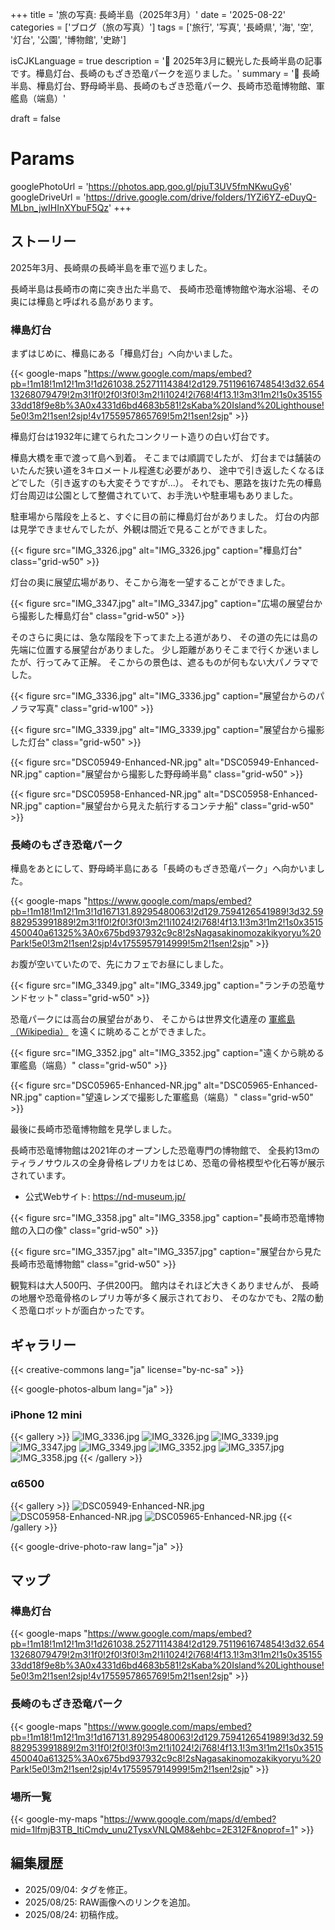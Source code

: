 +++
title = '旅の写真: 長崎半島（2025年3月）'
date = '2025-08-22'
categories = ['ブログ（旅の写真）']
tags = ['旅行', '写真', '長崎県', '海', '空', '灯台', '公園', '博物館', '史跡']

isCJKLanguage = true
description = '🦖 2025年3月に観光した長崎半島の記事です。樺島灯台、長崎のもざき恐竜パークを巡りました。'
summary = '📍 長崎半島、樺島灯台、野母崎半島、長崎のもざき恐竜パーク、長崎市恐竜博物館、軍艦島（端島）'

draft = false

# Params
googlePhotoUrl = 'https://photos.app.goo.gl/pjuT3UV5fmNKwuGy6'
googleDriveUrl = 'https://drive.google.com/drive/folders/1YZi6YZ-eDuyQ-MLbn_jwIHInXYbuF5Qz'
+++


## ストーリー

2025年3月、長崎県の長崎半島を車で巡りました。

長崎半島は長崎市の南に突き出た半島で、
長崎市恐竜博物館や海水浴場、その奥には樺島と呼ばれる島があります。


### 樺島灯台

まずはじめに、樺島にある「樺島灯台」へ向かいました。

{{< google-maps "https://www.google.com/maps/embed?pb=!1m18!1m12!1m3!1d261038.25271114384!2d129.7511961674854!3d32.65413268079479!2m3!1f0!2f0!3f0!3m2!1i1024!2i768!4f13.1!3m3!1m2!1s0x3515533dd18f9e8b%3A0x4331d6bd4683b581!2sKaba%20Island%20Lighthouse!5e0!3m2!1sen!2sjp!4v1755957865769!5m2!1sen!2sjp" >}}

樺島灯台は1932年に建てられたコンクリート造りの白い灯台です。

樺島大橋を車で渡って島へ到着。
そこまでは順調でしたが、
灯台までは舗装のいたんだ狭い道を3キロメートル程進む必要があり、
途中で引き返したくなるほどでした（引き返すのも大変そうですが...）。
それでも、悪路を抜けた先の樺島灯台周辺は公園として整備されていて、お手洗いや駐車場もありました。

駐車場から階段を上ると、すぐに目の前に樺島灯台がありました。
灯台の内部は見学できませんでしたが、外観は間近で見ることができました。

{{< figure
    src="IMG_3326.jpg"
    alt="IMG_3326.jpg"
    caption="樺島灯台"
    class="grid-w50"
    >}}


灯台の奥に展望広場があり、そこから海を一望することができました。

{{< figure
    src="IMG_3347.jpg"
    alt="IMG_3347.jpg"
    caption="広場の展望台から撮影した樺島灯台"
    class="grid-w50"
    >}}


そのさらに奥には、急な階段を下ってまた上る道があり、
その道の先には島の先端に位置する展望台がありました。
少し距離がありそこまで行くか迷いましたが、行ってみて正解。
そこからの景色は、遮るものが何もない大パノラマでした。

{{< figure
    src="IMG_3336.jpg"
    alt="IMG_3336.jpg"
    caption="展望台からのパノラマ写真"
    class="grid-w100"
    >}}

{{< figure
    src="IMG_3339.jpg"
    alt="IMG_3339.jpg"
    caption="展望台から撮影した灯台"
    class="grid-w50"
    >}}

{{< figure
    src="DSC05949-Enhanced-NR.jpg"
    alt="DSC05949-Enhanced-NR.jpg"
    caption="展望台から撮影した野母崎半島"
    class="grid-w50"
    >}}

{{< figure
    src="DSC05958-Enhanced-NR.jpg"
    alt="DSC05958-Enhanced-NR.jpg"
    caption="展望台から見えた航行するコンテナ船"
    class="grid-w50"
    >}}


### 長崎のもざき恐竜パーク

樺島をあとにして、野母崎半島にある「長崎のもざき恐竜パーク」へ向かいました。

{{< google-maps "https://www.google.com/maps/embed?pb=!1m18!1m12!1m3!1d167131.89295480063!2d129.7594126541989!3d32.59882953991889!2m3!1f0!2f0!3f0!3m2!1i1024!2i768!4f13.1!3m3!1m2!1s0x3515450040a61325%3A0x675bd937932c9c8!2sNagasakinomozakikyoryu%20Park!5e0!3m2!1sen!2sjp!4v1755957914999!5m2!1sen!2sjp" >}}

お腹が空いていたので、先にカフェでお昼にしました。

{{< figure
    src="IMG_3349.jpg"
    alt="IMG_3349.jpg"
    caption="ランチの恐竜サンドセット"
    class="grid-w50"
    >}}

恐竜パークには高台の展望台があり、
そこからは世界文化遺産の [軍艦島（Wikipedia）](https://ja.wikipedia.org/wiki/%E7%AB%AF%E5%B3%B6_%28%E9%95%B7%E5%B4%8E%E7%9C%8C%29) を遠くに眺めることができました。

{{< figure
    src="IMG_3352.jpg"
    alt="IMG_3352.jpg"
    caption="遠くから眺める軍艦島（端島）"
    class="grid-w50"
    >}}

{{< figure
    src="DSC05965-Enhanced-NR.jpg"
    alt="DSC05965-Enhanced-NR.jpg"
    caption="望遠レンズで撮影した軍艦島（端島）"
    class="grid-w50"
    >}}


最後に長崎市恐竜博物館を見学しました。

長崎市恐竜博物館は2021年のオープンした恐竜専門の博物館で、
全長約13mのティラノサウルスの全身骨格レプリカをはじめ、恐竜の骨格模型や化石等が展示されています。

- 公式Webサイト: https://nd-museum.jp/

{{< figure
    src="IMG_3358.jpg"
    alt="IMG_3358.jpg"
    caption="長崎市恐竜博物館の入口の像"
    class="grid-w50"
    >}}

{{< figure
    src="IMG_3357.jpg"
    alt="IMG_3357.jpg"
    caption="展望台から見た長崎市恐竜博物館"
    class="grid-w50"
    >}}


観覧料は大人500円、子供200円。
館内はそれほど大きくありませんが、
長崎の地層や恐竜骨格のレプリカ等が多く展示されており、
そのなかでも、2階の動く恐竜ロボットが面白かったです。


## ギャラリー

{{< creative-commons lang="ja" license="by-nc-sa" >}}

{{< google-photos-album lang="ja" >}}


### iPhone 12 mini

{{< gallery >}}
<img src="IMG_3336.jpg" alt="IMG_3336.jpg" class="grid-w100" />
<img src="IMG_3326.jpg" alt="IMG_3326.jpg" class="grid-w33" />
<img src="IMG_3339.jpg" alt="IMG_3339.jpg" class="grid-w33" />
<img src="IMG_3347.jpg" alt="IMG_3347.jpg" class="grid-w33" />
<img src="IMG_3349.jpg" alt="IMG_3349.jpg" class="grid-w33" />
<img src="IMG_3352.jpg" alt="IMG_3352.jpg" class="grid-w33" />
<img src="IMG_3357.jpg" alt="IMG_3357.jpg" class="grid-w33" />
<img src="IMG_3358.jpg" alt="IMG_3358.jpg" class="grid-w33" />
{{< /gallery >}}


### α6500

{{< gallery >}}
<img src="DSC05949-Enhanced-NR.jpg" alt="DSC05949-Enhanced-NR.jpg" class="grid-w50" />
<img src="DSC05958-Enhanced-NR.jpg" alt="DSC05958-Enhanced-NR.jpg" class="grid-w50" />
<img src="DSC05965-Enhanced-NR.jpg" alt="DSC05965-Enhanced-NR.jpg" class="grid-w50" />
{{< /gallery >}}

{{< google-drive-photo-raw lang="ja" >}}


## マップ

### 樺島灯台

{{< google-maps "https://www.google.com/maps/embed?pb=!1m18!1m12!1m3!1d261038.25271114384!2d129.7511961674854!3d32.65413268079479!2m3!1f0!2f0!3f0!3m2!1i1024!2i768!4f13.1!3m3!1m2!1s0x3515533dd18f9e8b%3A0x4331d6bd4683b581!2sKaba%20Island%20Lighthouse!5e0!3m2!1sen!2sjp!4v1755957865769!5m2!1sen!2sjp" >}}


### 長崎のもざき恐竜パーク

{{< google-maps "https://www.google.com/maps/embed?pb=!1m18!1m12!1m3!1d167131.89295480063!2d129.7594126541989!3d32.59882953991889!2m3!1f0!2f0!3f0!3m2!1i1024!2i768!4f13.1!3m3!1m2!1s0x3515450040a61325%3A0x675bd937932c9c8!2sNagasakinomozakikyoryu%20Park!5e0!3m2!1sen!2sjp!4v1755957914999!5m2!1sen!2sjp" >}}


### 場所一覧

{{< google-my-maps "https://www.google.com/maps/d/embed?mid=1lfmjB3TB_ItiCmdv_unu2TysxVNLQM8&ehbc=2E312F&noprof=1" >}}


## 編集履歴

- 2025/09/04: タグを修正。
- 2025/08/25: RAW画像へのリンクを追加。
- 2025/08/24: 初稿作成。
